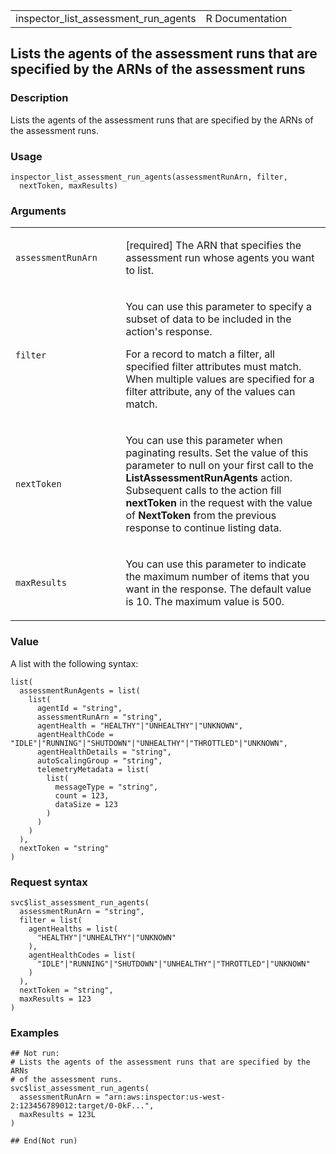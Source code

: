 <table style="width: 100%;">
<tbody>
<tr class="odd">
<td>inspector_list_assessment_run_agents</td>
<td style="text-align: right;">R Documentation</td>
</tr>
</tbody>
</table>

## Lists the agents of the assessment runs that are specified by the ARNs of the assessment runs

### Description

Lists the agents of the assessment runs that are specified by the ARNs
of the assessment runs.

### Usage

    inspector_list_assessment_run_agents(assessmentRunArn, filter,
      nextToken, maxResults)

### Arguments

<table>
<colgroup>
<col style="width: 35%" />
<col style="width: 65%" />
</colgroup>
<tbody>
<tr class="odd">
<td><code
id="inspector_list_assessment_run_agents_:_assessmentRunArn">assessmentRunArn</code></td>
<td><p>[required] The ARN that specifies the assessment run whose agents
you want to list.</p></td>
</tr>
<tr class="even">
<td><code
id="inspector_list_assessment_run_agents_:_filter">filter</code></td>
<td><p>You can use this parameter to specify a subset of data to be
included in the action's response.</p>
<p>For a record to match a filter, all specified filter attributes must
match. When multiple values are specified for a filter attribute, any of
the values can match.</p></td>
</tr>
<tr class="odd">
<td><code
id="inspector_list_assessment_run_agents_:_nextToken">nextToken</code></td>
<td><p>You can use this parameter when paginating results. Set the value
of this parameter to null on your first call to the
<strong>ListAssessmentRunAgents</strong> action. Subsequent calls to the
action fill <strong>nextToken</strong> in the request with the value of
<strong>NextToken</strong> from the previous response to continue
listing data.</p></td>
</tr>
<tr class="even">
<td><code
id="inspector_list_assessment_run_agents_:_maxResults">maxResults</code></td>
<td><p>You can use this parameter to indicate the maximum number of
items that you want in the response. The default value is 10. The
maximum value is 500.</p></td>
</tr>
</tbody>
</table>

### Value

A list with the following syntax:

    list(
      assessmentRunAgents = list(
        list(
          agentId = "string",
          assessmentRunArn = "string",
          agentHealth = "HEALTHY"|"UNHEALTHY"|"UNKNOWN",
          agentHealthCode = "IDLE"|"RUNNING"|"SHUTDOWN"|"UNHEALTHY"|"THROTTLED"|"UNKNOWN",
          agentHealthDetails = "string",
          autoScalingGroup = "string",
          telemetryMetadata = list(
            list(
              messageType = "string",
              count = 123,
              dataSize = 123
            )
          )
        )
      ),
      nextToken = "string"
    )

### Request syntax

    svc$list_assessment_run_agents(
      assessmentRunArn = "string",
      filter = list(
        agentHealths = list(
          "HEALTHY"|"UNHEALTHY"|"UNKNOWN"
        ),
        agentHealthCodes = list(
          "IDLE"|"RUNNING"|"SHUTDOWN"|"UNHEALTHY"|"THROTTLED"|"UNKNOWN"
        )
      ),
      nextToken = "string",
      maxResults = 123
    )

### Examples

    ## Not run: 
    # Lists the agents of the assessment runs that are specified by the ARNs
    # of the assessment runs.
    svc$list_assessment_run_agents(
      assessmentRunArn = "arn:aws:inspector:us-west-2:123456789012:target/0-0kF...",
      maxResults = 123L
    )

    ## End(Not run)

